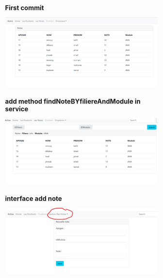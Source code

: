 <h2>First commit</h2>
<img src="captures\gestionhome.png">
<h2>add method findNoteBYfiliereAndModule in service </h2>
<img src="captures\segend.png">
<h2>interface add note</h2>
<img src="captures\addnote.png">
